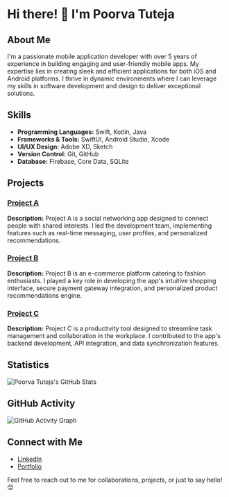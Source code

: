 # Hi there! 👋 I'm Poorva Tuteja

## About Me
I'm a passionate mobile application developer with over 5 years of experience in building engaging and user-friendly mobile apps. My expertise lies in creating sleek and efficient applications for both iOS and Android platforms. I thrive in dynamic environments where I can leverage my skills in software development and design to deliver exceptional solutions.

## Skills
- **Programming Languages:** Swift, Kotlin, Java
- **Frameworks & Tools:** SwiftUI, Android Studio, Xcode
- **UI/UX Design:** Adobe XD, Sketch
- **Version Control:** Git, GitHub
- **Database:** Firebase, Core Data, SQLite

## Projects
### [Project A](link-to-project-a)
**Description:** Project A is a social networking app designed to connect people with shared interests. I led the development team, implementing features such as real-time messaging, user profiles, and personalized recommendations.

### [Project B](link-to-project-b)
**Description:** Project B is an e-commerce platform catering to fashion enthusiasts. I played a key role in developing the app's intuitive shopping interface, secure payment gateway integration, and personalized product recommendations engine.

### [Project C](link-to-project-c)
**Description:** Project C is a productivity tool designed to streamline task management and collaboration in the workplace. I contributed to the app's backend development, API integration, and data synchronization features.

## Statistics
![Poorva Tuteja's GitHub Stats](https://github-readme-stats.vercel.app/api?username=poorvatuteja&show_icons=true&theme=radical)

## GitHub Activity
![GitHub Activity Graph](https://activity-graph.herokuapp.com/graph?username=poorvatuteja&theme=react-dark)

## Connect with Me
- [LinkedIn](www.linkedin.com/in/poorva-tuteja-a7b210239)
- [Portfolio](https://poorva-a00297975.github.io/)

Feel free to reach out to me for collaborations, projects, or just to say hello! 😊
